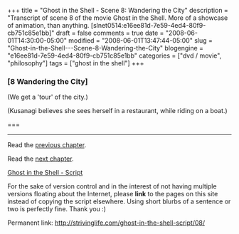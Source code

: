 +++
title = "Ghost in the Shell - Scene 8: Wandering the City"
description = "Transcript of scene 8 of the movie Ghost in the Shell. More of a showcase of animation, than anything. [slnet0514:e16ee81d-7e59-4ed4-80f9-cb751c85e1bb]"
draft = false
comments = true
date = "2008-06-01T14:30:00-05:00"
modified = "2008-06-01T13:47:44-05:00"
slug = "Ghost-in-the-Shell---Scene-8-Wandering-the-City"
blogengine = "e16ee81d-7e59-4ed4-80f9-cb751c85e1bb"
categories = ["dvd / movie", "philosophy"]
tags = ["ghost in the shell"]
+++

<h3>[8 Wandering the City]</h3>
<p>
(We get a &#39;tour&#39; of the city.) 
</p>
<p>
(Kusanagi believes she sees herself in a restaurant, while riding on a boat.) 
</p>
<p>
===&nbsp; 
</p>
<hr />
<p>
Read the <a href="http://strivinglife.com/ghost-in-the-shell-script/07/">previous chapter</a>. 
</p>
<p>
Read the <a href="http://strivinglife.com/ghost-in-the-shell-script/09/">next chapter</a>. 
</p>
<p>
<a href="http://strivinglife.com/ghost-in-the-shell-script/">Ghost in the Shell - Script</a> 
</p>
<div class="tip">
<p>
For the sake of version control and in the interest of not having multiple versions floating about the Internet, please <strong>link</strong> to the pages on this site instead of copying the script elsewhere. Using short blurbs of a sentence or two is perfectly fine. Thank you :) 
</p>
<p>
Permanent link: <a href="http://strivinglife.com/ghost-in-the-shell-script/08/">http://strivinglife.com/ghost-in-the-shell-script/08/</a> 
</p>
</div>

